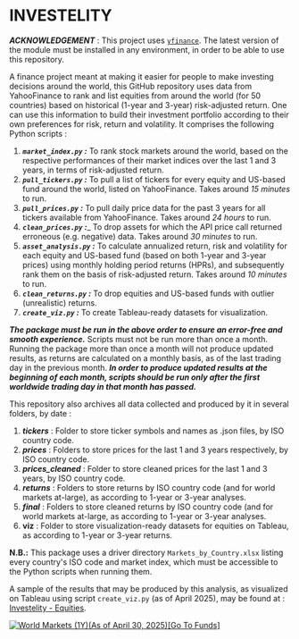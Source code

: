 # INVESTELITY

___*ACKNOWLEDGEMENT*___ : This project uses [```yfinance```](https://pypi.org/project/yfinance/). The latest version of the module must be installed in any environment, in order to be able to use this repository.

A finance project meant at making it easier for people to make investing decisions around the world, this GitHub repository uses data from YahooFinance to rank and list equities from around the world (for 50 countries) based on historical (1-year and 3-year) risk-adjusted return. One can use this information to build their investment portfolio according to their own preferences for risk, return and volatility.
It comprises the following Python scripts :

1. ___```market_index.py``` :___ To rank stock markets around the world, based on the respective performances of their market indices over the last 1 and 3 years, in terms of risk-adjusted return.
2. ___```pull_tickers.py``` :___ To pull a list of tickers for every equity and US-based fund around the world, listed on YahooFinance. Takes around *15 minutes* to run.
3. ___```pull_prices.py``` :___ To pull daily price data for the past 3 years for all tickers available from YahooFinance. Takes around *24 hours* to run.
4. ___```clean_prices.py``` :____ To drop assets for which the API price call returned erroneous (e.g. negative) data. Takes around *30 minutes* to run.
5. ___```asset_analysis.py``` :___ To calculate annualized return, risk and volatility for each equity and US-based fund (based on both 1-year and 3-year prices) using monthly holding period returns (HPRs), and subsequently rank them on the basis of risk-adjusted return. Takes around *10 minutes* to run.
6. ___```clean_returns.py``` :___ To drop equities and US-based funds with outlier (unrealistic) returns.
7. ___```create_viz.py``` :___ To create Tableau-ready datasets for visualization.

___The package must be run in the above order to ensure an error-free and smooth experience.___ Scripts must not be run more than once a month. Running the package more than once a month will not produce updated results, as returns are calculated on a monthly basis, as of the last trading day in the previous month.
___In order to produce updated results at the beginning of each month, scripts should be run only after the first worldwide trading day in that month has passed.___

This repository also archives all data collected and produced by it in several folders, by date :
1. ___tickers___ : Folder to store ticker symbols and names as .json files, by ISO country code.
2. ___prices___ : Folders to store prices for the last 1 and 3 years respectively, by ISO country code.
3. ___prices_cleaned___ : Folder to store cleaned prices for the last 1 and 3 years, by ISO country code.
4. ___returns___ : Folders to store returns by ISO country code (and for world markets at-large), as according to 1-year or 3-year analyses.
5. ___final___ : Folders to store cleaned returns by ISO country code (and for world markets at-large, as according to 1-year or 3-year analyses. 
6. ____viz____ : Folder to store visualization-ready datasets for equities on Tableau, as according to 1-year or 3-year returns.

__N.B.:__ This package uses a driver directory ```Markets_by_Country.xlsx``` listing every country's ISO code and market index, which must be accessible to the Python scripts when running them.

A sample of the results that may be produced by this analysis, as visualized on Tableau using script ```create_viz.py``` (as of April 2025), may be found at : [Investelity - Equities](https://public.tableau.com/app/profile/rishabh.basu/viz/Investelity-Equities/Sheet1).

<div class='tableauPlaceholder' id='viz1746730613158' style='position: relative'><noscript><a href='#'><img alt='World Markets (1Y)(As of April 30, 2025)[Go To Funds] ' src='https:&#47;&#47;public.tableau.com&#47;static&#47;images&#47;In&#47;Investelity-Equities&#47;Sheet1&#47;1_rss.png' style='border: none' /></a></noscript><object class='tableauViz'  style='display:none;'><param name='host_url' value='https%3A%2F%2Fpublic.tableau.com%2F' /> <param name='embed_code_version' value='3' /> <param name='site_root' value='' /><param name='name' value='Investelity-Equities&#47;Sheet1' /><param name='tabs' value='no' /><param name='toolbar' value='yes' /><param name='static_image' value='https:&#47;&#47;public.tableau.com&#47;static&#47;images&#47;In&#47;Investelity-Equities&#47;Sheet1&#47;1.png' /> <param name='animate_transition' value='yes' /><param name='display_static_image' value='yes' /><param name='display_spinner' value='yes' /><param name='display_overlay' value='yes' /><param name='display_count' value='yes' /><param name='language' value='en-US' /></object></div>                
